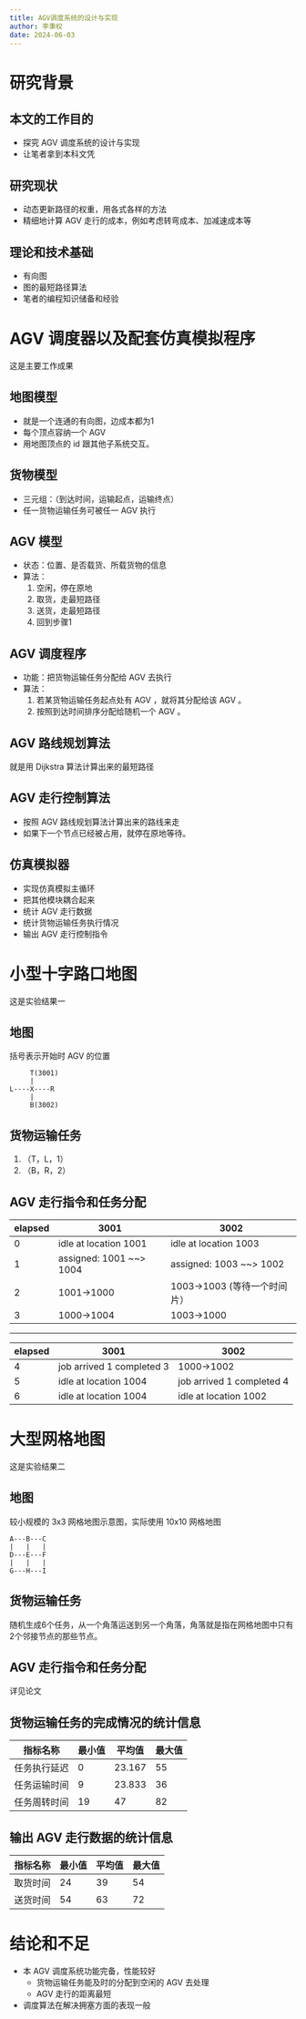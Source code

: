 ```yaml
---
title: AGV调度系统的设计与实现
author: 李秉权
date: 2024-06-03
---
```


# 研究背景

## 本文的工作目的

- 探究 AGV 调度系统的设计与实现
- 让笔者拿到本科文凭

## 研究现状

- 动态更新路径的权重，用各式各样的方法
- 精细地计算 AGV 走行的成本，例如考虑转弯成本、加减速成本等

## 理论和技术基础

- 有向图
- 图的最短路径算法
- 笔者的编程知识储备和经验

# AGV 调度器以及配套仿真模拟程序

这是主要工作成果

## 地图模型

- 就是一个连通的有向图，边成本都为1
- 每个顶点容纳一个 AGV
- 用地图顶点的 id 跟其他子系统交互。

## 货物模型

- 三元组：（到达时间，运输起点，运输终点）
- 任一货物运输任务可被任一 AGV 执行

## AGV 模型

- 状态：位置、是否载货、所载货物的信息
- 算法：
  1. 空闲，停在原地
  2. 取货，走最短路径
  3. 送货，走最短路径
  4. 回到步骤1

## AGV 调度程序

- 功能：把货物运输任务分配给 AGV 去执行
- 算法：
  1. 若某货物运输任务起点处有 AGV ，就将其分配给该 AGV 。
  2. 按照到达时间排序分配给随机一个 AGV 。

## AGV 路线规划算法

就是用 Dijkstra 算法计算出来的最短路径

## AGV 走行控制算法

- 按照 AGV 路线规划算法计算出来的路线来走
- 如果下一个节点已经被占用，就停在原地等待。

## 仿真模拟器

- 实现仿真模拟主循环
- 把其他模块耦合起来
- 统计 AGV 走行数据
- 统计货物运输任务执行情况
- 输出 AGV 走行控制指令

# 小型十字路口地图

这是实验结果一

## 地图

括号表示开始时 AGV 的位置

```
     T(3001)
     |
L----X----R
     |
     B(3002)
```

## 货物运输任务

1. （T，L，1）
2. （B，R，2）

## AGV 走行指令和任务分配

| elapsed | 3001                    | 3002                         |
| ------- | ----------------------- | ---------------------------- |
| 0       | idle at location 1001   | idle at location 1003        |
| 1       | assigned: 1001 ~~> 1004 | assigned: 1003 ~~> 1002      |
| 2       | 1001->1000              | 1003->1003 (等待一个时间片） |
| 3       | 1000->1004              | 1003->1000                   |

---

| elapsed | 3001                      | 3002                      |
| ------- | ------------------------- | ------------------------- |
| 4       | job arrived 1 completed 3 | 1000->1002                |
| 5       | idle at location 1004     | job arrived 1 completed 4 |
| 6       | idle at location 1004     | idle at location 1002     |

# 大型网格地图

这是实验结果二

## 地图

较小规模的 3x3 网格地图示意图，实际使用 10x10 网格地图

```
A---B---C
|   |   |
D---E---F
|   |   |
G---H---I
```

## 货物运输任务

随机生成6个任务，从一个角落运送到另一个角落，角落就是指在网格地图中只有2个邻接节点的那些节点。

## AGV 走行指令和任务分配

详见论文

## 货物运输任务的完成情况的统计信息

| 指标名称     | 最小值 | 平均值 | 最大值 |
| ------------ | ------ | ------ | ------ |
| 任务执行延迟 | 0      | 23.167 | 55     |
| 任务运输时间 | 9      | 23.833 | 36     |
| 任务周转时间 | 19     | 47     | 82     |

## 输出 AGV 走行数据的统计信息

| 指标名称 | 最小值 | 平均值 | 最大值 |
| -------- | ------ | ------ | ------ |
| 取货时间 | 24     | 39     | 54     |
| 送货时间 | 54     | 63     | 72     |

# 结论和不足

- 本 AGV 调度系统功能完备，性能较好
  - 货物运输任务能及时的分配到空闲的 AGV 去处理
  - AGV 走行的距离最短
- 调度算法在解决拥塞方面的表现一般
